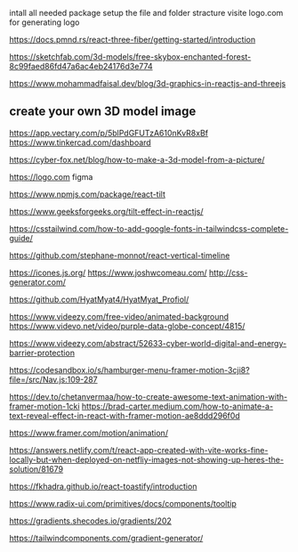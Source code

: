 intall all needed package
setup the file and folder stracture
visite logo.com for generating logo
&nbsp;

<!-- react-three-fiber -->
https://docs.pmnd.rs/react-three-fiber/getting-started/introduction


<!-- 3D model sites -->
https://sketchfab.com/3d-models/free-skybox-enchanted-forest-8c99faed86fd47a6ac4eb24176d3e774

https://www.mohammadfaisal.dev/blog/3d-graphics-in-reactjs-and-threejs

## create your own 3D model image
https://app.vectary.com/p/5blPdGFUTzA610nKvR8xBf
https://www.tinkercad.com/dashboard

<!-- list fo 3d tools -->
https://cyber-fox.net/blog/how-to-make-a-3d-model-from-a-picture/



<!-- logo design and generate -->
https://logo.com
figma

<!-- react tilt -->
https://www.npmjs.com/package/react-tilt


<!-- react-parallel-tilt -->
https://www.geeksforgeeks.org/tilt-effect-in-reactjs/


<!-- to add font from google -->
https://csstailwind.com/how-to-add-google-fonts-in-tailwindcss-complete-guide/


<!-- vertical time line element -->
https://github.com/stephane-monnot/react-vertical-timeline



https://icones.js.org/
https://www.joshwcomeau.com/
http://css-generator.com/


<!-- see this best sample portfolio -->
https://github.com/HyatMyat4/HyatMyat_Profiol/

<!-- free animated background -->
https://www.videezy.com/free-video/animated-background
https://www.videvo.net/video/purple-data-globe-concept/4815/

https://www.videezy.com/abstract/52633-cyber-world-digital-and-energy-barrier-protection


<!-- menu framer motion animation -->
https://codesandbox.io/s/hamburger-menu-framer-motion-3cji8?file=/src/Nav.js:109-287

<!-- text typing keybowrd animation -->
https://dev.to/chetanvermaa/how-to-create-awesome-text-animation-with-framer-motion-1cki
https://brad-carter.medium.com/how-to-animate-a-text-reveal-effect-in-react-with-framer-motion-ae8ddd296f0d

<!-- new framer motion -->
https://www.framer.com/motion/animation/

<!-- facing issue with image deploying -->
https://answers.netlify.com/t/react-app-created-with-vite-works-fine-locally-but-when-deployed-on-netfliy-images-not-showing-up-heres-the-solution/81679

<!--  best react alert lib -->
https://fkhadra.github.io/react-toastify/introduction

<!-- radix -->
https://www.radix-ui.com/primitives/docs/components/tooltip

<!-- best color gradient background link -->
https://gradients.shecodes.io/gradients/202

https://tailwindcomponents.com/gradient-generator/